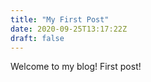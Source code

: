 ```yaml
---
title: "My First Post"
date: 2020-09-25T13:17:22Z
draft: false
---
```


Welcome to my blog! 
First post!
